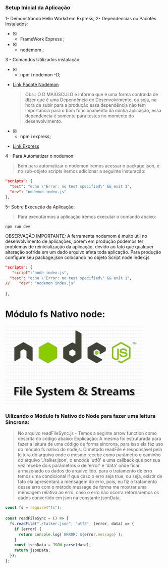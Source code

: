 ### Setup Inicial da Aplicação

1- Demonstrando Hello Workd em Express;
2- Dependencias ou Pacotes Instalados:

- [x] - FrameWork Express ;
- [x] - nodemom ;

3 - Comandos Utilizados instalação:

- [x] - npm i nodemon -D;
- [Link Pacote Nodemon ](https://duckduckgo.com)
  > Obs.: O D MAIÚSCULO é informa que é uma forma contraída de dizer que é uma Dependência de Desenvolvimento, ou seja, na hora de subir para a produção essa dependência não tem importancia para o bom funcionamento da minha aplicação, essa dependencia é somente para testes no momento do desenvolvimento.
- [x] - npm i express;
- [Link Express ](https://www.npmjs.com/package/express)

4 - Para Automatizar o nodemon:

> Bem para automatizar o nodemon iremos acessar o package.json, e no sub-objeto scripts iremos adicionar a seguinte insturação:

```json
"scripts": {
  "test": "echo \"Error: no test specified\" && exit 1",
  "dev": "nodemon index.js"
},
```

5- Sobre Execução da Aplicação:

> Para executarmos a aplicação iremos executar o comando abaixo:

```console
npm run dev
```

OBSERVAÇÃO IMPORTANTE: A ferramenta nodemom é muito útil no desenvolvimento de aplicações, porém em produção podemos ter problemas de reinicialização da aplicação, devido ao fato que qualquer alteração sofrida em um dado arquivo afeta toda aplicação.
Para produção configure seu package.json colocando no objeto Script node index.js

```json
"scripts": {
   "script":"node index.js",
  "test": "echo \"Error: no test specified\" && exit 1",
//    "dev": "nodemon index.js"

},
```

# Módulo fs Nativo node:

![image info](./nodejs-fs.png)

### Uilizando o Módulo fs Nativo do Node para fazer uma leitura Síncrona:

> No arquivo readFileSync.js - Temos a seginte arrow function como descrita
> no código abaixo:
> Explicação: A mesma foi estruturada para fazer a leitura de uma código de forma
> síncrona, para isso ela faz uso do módulo fs nativo do nodejs. O método readFile
> é responsável pela leitura do arquivo onde o mesmo recebe como parâmetro o caminho
> do arquivo './talker.json', o encode 'utf8' e uma callback que por sua vez recebe
> dois parâmetros o de 'error' e 'data' onde ficar armazenado os dados do arquivo lido.
> para o tratamento de erro temos uma condicional if que caso o erro seja true, ou seja,
> existir de fato ela apresentará a mensagem do erro, pois, eu fiz o tratamento desse erro
> com o método message de forma me mostrar uma mensagem relativa ao erro, caso o erro não 
> ocorra retornaremos os dados convertido em json na constante jsonData.

```javascript
const fs = require("fs");

const readFileSync = () => {
  fs.readFile("./talker.json", "utf8", (error, data) => {
    if (error) {
      return console.log(`ERROR: ${error.message}`);
    }
    const jsonData = JSON.parse(data);
    return jsonData;
  });
};
```
